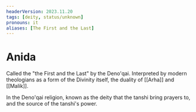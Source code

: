 ```yaml
---
headerVersion: 2023.11.20
tags: [deity, status/unknown]
pronouns: it
aliases: [The First and the Last]
---
```

# Anida

Called the "the First and the Last" by the Deno'qai. Interpreted by modern theologians as a form of the Divinity itself, the duality of [[Arha]] and [[Malik]]. 

In the Deno'qai religion, known as the deity that the tanshi bring prayers to, and the source of the tanshi's power. 